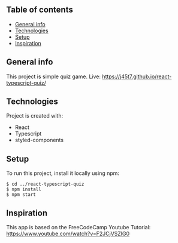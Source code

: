 ## Table of contents
* [General info](#general-info)
* [Technologies](#technologies)
* [Setup](#setup)
* [Inspiration](#inspiration)

## General info
This project is simple quiz game.
Live: https://j45t7.github.io/react-typescript-quiz/
	
## Technologies
Project is created with:
* React
* Typescript
* styled-components
	
## Setup
To run this project, install it locally using npm:

```
$ cd ../react-typescript-quiz
$ npm install
$ npm start
```
## Inspiration

This app is based on the FreeCodeCamp Youtube Tutorial:
https://www.youtube.com/watch?v=F2JCjVSZlG0

